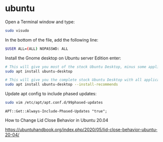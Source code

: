 # ubuntu

Open a Terminal window and type:
```bash
sudo visudo
```

In the bottom of the file, add the following line:
```bash
$USER ALL=(ALL) NOPASSWD: ALL
```

Install the Gnome desktop on Ubuntu server Edition enter:
```bash
# This will give you most of the stock Ubuntu Desktop, minus some applications:
sudo apt install ubuntu-desktop

# This will give you the complete stock Ubuntu Desktop with all applications installed from the Desktop image:
sudo apt install ubuntu-desktop --install-recommends
```

Update apt config to include phased updates:
```bash
sudo vim /etc/apt/apt.conf.d/99phased-updates
```
```
APT::Get::Always-Include-Phased-Updates "true";
```

How to Change Lid Close Behavior in Ubuntu 20.04

https://ubuntuhandbook.org/index.php/2020/05/lid-close-behavior-ubuntu-20-04/

